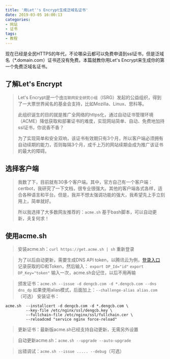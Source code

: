 ```yaml
---
title: '用Let''s Encrypt生成泛域名证书'
date: 2019-03-05 16:00:13
categories:
- 网站
- 证书
tags:
- 教程
---
```

现在已经是全民HTTPS的年代，不论哪朵云都可以免费申请到ssl证书，但是泛域名（*.domain.com）证书还没有免费。本篇就教你用Let's Encrypt来生成你的第一个免费泛域名证书。

<!--more-->

## 了解Let's Encrypt
> Let's Encrypt是一个由`互联网安全研究小组`（ISRG）发起的公益组织，得到了一大票世界闻名的基金会支持，比如Mozilla、Linux、思科等。
> 
> 此组织诞生的目的就是推广全网络的https化，通过自动证书管理环境（ACME）降低获取和部署证书的难度，实现网站简单、自动、免费地加持ssl证书，你说香不香？
> 
> 为了实现简单和安全双响，该证书有效期只有3个月，所以客户端必须拥有自动续期的能力，否则每隔3个月，成千上万的网站续期会成为推广该证书的最大的障碍。

## 选择客户端
> 我数了下，目前就有30多个客户端。其中，官方自己有一个客户端：certbot，我研究了一下文档，很专业很强大。其他的客户端各式各样，适合各种语言和平台。但是，我并不想太强调功能的强大，我希望先上手立刻用上，简单就好。
>
> 所以我选择了大多数网友推荐的：`acme.sh`
> 基于bash脚本，可以自动更新，夫复何求！

## 使用acme.sh
> 安装acme.sh：`curl https://get.acme.sh | sh`
> 重新登录

> 为了以后自动更新，需要生成DNS API token，以腾讯云为例，[登录入口](https://www.dnspod.cn/console/user/security)
> 记录获取的ID和Token，然后输入：
> `export DP_Id="id"`
> `export DP_Key="token"`
> 输入一次，acme.sh会记住，以后不用再输

> 颁发证书：`acme.sh --issue -d dengcb.com -d *.dengcb.com --dns dns_dp`
> 如果使用alias模式，后面加上：`--challenge-alias alias.com`（可选）
> 安装证书：

```
acme.sh  --installcert -d dengcb.com -d *.dengcb.com \
         --key-file /etc/nginx/ssl/dengcb.key \
         --fullchain-file /etc/nginx/ssl/fullchain.cer \
         --reloadcmd "service nginx force-reload"
```

> 更新证书：最新版acme.sh已经支持自动更新，无需另外设置

> 自动更新acme.sh：`acme.sh --upgrade --auto-upgrade`

> 出错调试：`acme.sh --issue ..... --debug`（可选）